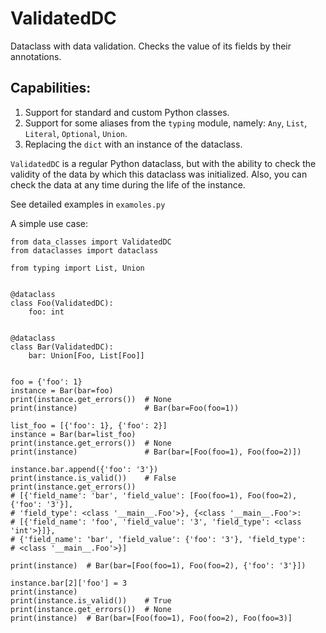 # ValidatedDC

Dataclass with data validation.
Checks the value of its fields by their annotations.

## Capabilities:

1. Support for standard and custom Python classes.
2. Support for some aliases from the `typing` module, namely: `Any`, `List`, `Literal`, `Optional`, `Union`.
3. Replacing the `dict` with an instance of the dataclass.

`ValidatedDC` is a regular Python dataclass, but with the ability to check the validity of the data by which this dataclass was initialized. Also, you can check the data at any time during the life of the instance.

See detailed examples in `examoles.py`

A simple use case:

```
from data_classes import ValidatedDC
from dataclasses import dataclass

from typing import List, Union


@dataclass
class Foo(ValidatedDC):
    foo: int


@dataclass
class Bar(ValidatedDC):
    bar: Union[Foo, List[Foo]]


foo = {'foo': 1}
instance = Bar(bar=foo)
print(instance.get_errors())  # None
print(instance)               # Bar(bar=Foo(foo=1))

list_foo = [{'foo': 1}, {'foo': 2}]
instance = Bar(bar=list_foo)
print(instance.get_errors())  # None
print(instance)               # Bar(bar=[Foo(foo=1), Foo(foo=2)])

instance.bar.append({'foo': '3'})
print(instance.is_valid())    # False
print(instance.get_errors())
# [{'field_name': 'bar', 'field_value': [Foo(foo=1), Foo(foo=2), {'foo': '3'}],
# 'field_type': <class '__main__.Foo'>}, {<class '__main__.Foo'>:
# [{'field_name': 'foo', 'field_value': '3', 'field_type': <class 'int'>}]},
# {'field_name': 'bar', 'field_value': {'foo': '3'}, 'field_type':
# <class '__main__.Foo'>}]

print(instance)  # Bar(bar=[Foo(foo=1), Foo(foo=2), {'foo': '3'}])

instance.bar[2]['foo'] = 3
print(instance)
print(instance.is_valid())    # True
print(instance.get_errors())  # None
print(instance)  # Bar(bar=[Foo(foo=1), Foo(foo=2), Foo(foo=3)]

```
